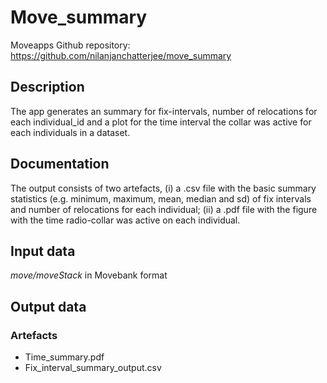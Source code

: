 # Move_summary

Moveapps 
Github repository: https://github.com/nilanjanchatterjee/move_summary

## Description
The app generates an summary for fix-intervals, number of relocations for each individual_id and a plot for the time interval the collar was active for each individuals in a dataset.

## Documentation

The output consists of two artefacts, (i) a .csv file with the basic summary statistics (e.g. minimum, maximum, mean, median and sd) of fix intervals and number of relocations for each individual; (ii) a .pdf file with the figure with the time radio-collar was active on each individual.

## Input data

*move/moveStack* in Movebank format 

## Output data

### Artefacts
- Time_summary.pdf
- Fix_interval_summary_output.csv